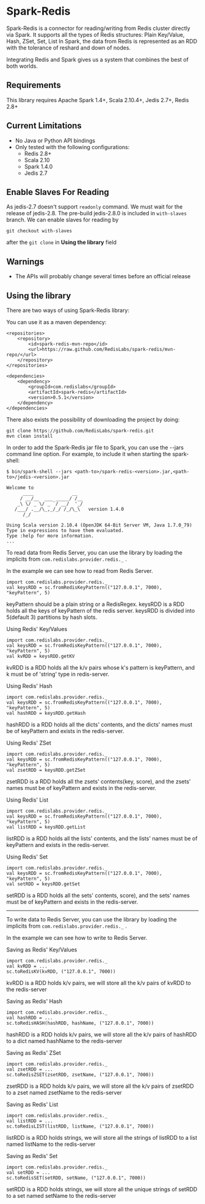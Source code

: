 # Spark-Redis

Spark-Redis is a connector for reading/writing from Redis cluster directly via Spark. It supports all the
types of Redis structures: Plain Key/Value, Hash, ZSet, Set, List
In Spark, the data from Redis is represented as an RDD with the tolerance of reshard and down of nodes.

Integrating Redis and Spark gives us a system that combines the best of both worlds.

## Requirements

This library requires Apache Spark 1.4+, Scala 2.10.4+, Jedis 2.7+, Redis 2.8+

## Current Limitations
* No Java or Python API bindings
* Only tested with the following configurations:
    - Redis 2.8+
    - Scala 2.10
    - Spark 1.4.0
    - Jedis 2.7

## Enable Slaves For Reading
As jedis-2.7 doesn't support `readonly` command. We must wait for the release of jedis-2.8.
The pre-build jedis-2.8.0 is included in `with-slaves` branch. We can enable slaves for reading by

`git checkout with-slaves`

after the `git clone` in **Using the library** field

## Warnings
* The APIs will probably change several times before an official release

## Using the library
There are two ways of using Spark-Redis library:

You can use it as a maven dependency:
```
<repositories>
    <repository>
        <id>spark-redis-mvn-repo</id>
        <url>https://raw.github.com/RedisLabs/spark-redis/mvn-repo/</url>
    </repository>
</repositories>

<dependencies>
    <dependency>
        <groupId>com.redislabs</groupId>
        <artifactId>spark-redis</artifactId>
        <version>0.5.1</version>
    </dependency>
</dependencies>
```

There also exists the possibility of downloading the project by doing:
```
git clone https://github.com/RedisLabs/spark-redis.git
mvn clean install
```
In order to add the Spark-Redis jar file to Spark, you can use the --jars command line option.
For example, to include it when starting the spark-shell:

```
$ bin/spark-shell --jars <path-to>/spark-redis-<version>.jar,<path-to>/jedis-<version>.jar

Welcome to
      ____              __
     / __/__  ___ _____/ /__
    _\ \/ _ \/ _ `/ __/  '_/
   /___/ .__/\_,_/_/ /_/\_\   version 1.4.0
      /_/

Using Scala version 2.10.4 (OpenJDK 64-Bit Server VM, Java 1.7.0_79)
Type in expressions to have them evaluated.
Type :help for more information.
...
```
To read data from Redis Server, you can use the library by loading the implicits from `com.redislabs.provider.redis._` .

In the example we can see how to read from Redis Server.
```
import com.redislabs.provider.redis._
val keysRDD = sc.fromRedisKeyPattern(("127.0.0.1", 7000), "keyPattern", 5)
```
keyPattern should be a plain string or a RedisRegex.
keysRDD is a RDD holds all the keys of keyPattern of the redis server.
keysRDD is divided into 5(default 3) partitions by hash slots.

Using Redis' Key/Values
```
import com.redislabs.provider.redis._
val keysRDD = sc.fromRedisKeyPattern(("127.0.0.1", 7000), "keyPattern", 5)
val kvRDD = keysRDD.getKV
```
kvRDD is a RDD holds all the k/v pairs whose k's pattern is keyPattern, and k must be of 'string' type in redis-server.

Using Redis' Hash
```
import com.redislabs.provider.redis._
val keysRDD = sc.fromRedisKeyPattern(("127.0.0.1", 7000), "keyPattern", 5)
val hashRDD = keysRDD.getHash
```
hashRDD is a RDD holds all the dicts' contents, and the dicts' names must be of keyPattern and exists in the redis-server.

Using Redis' ZSet
```
import com.redislabs.provider.redis._
val keysRDD = sc.fromRedisKeyPattern(("127.0.0.1", 7000), "keyPattern", 5)
val zsetRDD = keysRDD.getZSet
```
zsetRDD is a RDD holds all the zsets' contents(key, score), and the zsets' names must be of keyPattern and exists in the redis-server.

Using Redis' List
```
import com.redislabs.provider.redis._
val keysRDD = sc.fromRedisKeyPattern(("127.0.0.1", 7000), "keyPattern", 5)
val listRDD = keysRDD.getList
```
listRDD is a RDD holds all the lists' contents, and the lists' names must be of keyPattern and exists in the redis-server.

Using Redis' Set
```
import com.redislabs.provider.redis._
val keysRDD = sc.fromRedisKeyPattern(("127.0.0.1", 7000), "keyPattern", 5)
val setRDD = keysRDD.getSet
```
setRDD is a RDD holds all the sets' contents, score), and the sets' names must be of keyPattern and exists in the redis-server.

*****

To write data to Redis Server, you can use the library by loading the implicits from `com.redislabs.provider.redis._` .

In the example we can see how to write to Redis Server.

Saving as Redis' Key/Values
```
import com.redislabs.provider.redis._
val kvRDD = ...
sc.toRedisKV(kvRDD, ("127.0.0.1", 7000))
```
kvRDD is a RDD holds k/v pairs, we will store all the k/v pairs of kvRDD to the redis-server

Saving as Redis' Hash
```
import com.redislabs.provider.redis._
val hashRDD = ...
sc.toRedisHASH(hashRDD, hashName, ("127.0.0.1", 7000))
```
hashRDD is a RDD holds k/v pairs, we will store all the k/v pairs of hashRDD to a dict named hashName to the redis-server

Saving as Redis' ZSet
```
import com.redislabs.provider.redis._
val zsetRDD = ...
sc.toRedisZSET(zsetRDD, zsetName, ("127.0.0.1", 7000))
```
zsetRDD is a RDD holds k/v pairs, we will store all the k/v pairs of zsetRDD to a zset named zsetName to the redis-server

Saving as Redis' List
```
import com.redislabs.provider.redis._
val listRDD = ...
sc.toRedisLIST(listRDD, listName, ("127.0.0.1", 7000))
```
listRDD is a RDD holds strings, we will store all the strings of listRDD to a list named listName to the redis-server

Saving as Redis' Set
```
import com.redislabs.provider.redis._
val setRDD = ...
sc.toRedisSET(setRDD, setName, ("127.0.0.1", 7000))
```
setRDD is a RDD holds strings, we will store all the unique strings of setRDD to a set named setName to the redis-server
